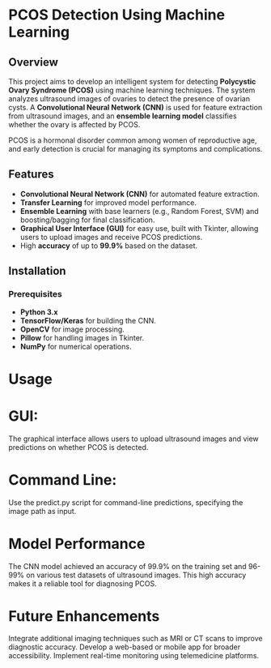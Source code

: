 # PCOS Detection Using Machine Learning

## Overview
This project aims to develop an intelligent system for detecting **Polycystic Ovary Syndrome (PCOS)** using machine learning techniques. The system analyzes ultrasound images of ovaries to detect the presence of ovarian cysts. A **Convolutional Neural Network (CNN)** is used for feature extraction from ultrasound images, and an **ensemble learning model** classifies whether the ovary is affected by PCOS.

PCOS is a hormonal disorder common among women of reproductive age, and early detection is crucial for managing its symptoms and complications.

## Features
- **Convolutional Neural Network (CNN)** for automated feature extraction.
- **Transfer Learning** for improved model performance.
- **Ensemble Learning** with base learners (e.g., Random Forest, SVM) and boosting/bagging for final classification.
- **Graphical User Interface (GUI)** for easy use, built with Tkinter, allowing users to upload images and receive PCOS predictions.
- High **accuracy** of up to **99.9%** based on the dataset.


## Installation

### Prerequisites
- **Python 3.x**
- **TensorFlow/Keras** for building the CNN.
- **OpenCV** for image processing.
- **Pillow** for handling images in Tkinter.
- **NumPy** for numerical operations.


# Usage
# GUI: 
The graphical interface allows users to upload ultrasound images and view predictions on whether PCOS is detected.
# Command Line:
Use the predict.py script for command-line predictions, specifying the image path as input.
# Model Performance
The CNN model achieved an accuracy of 99.9% on the training set and 96-99% on various test datasets of ultrasound images. This high accuracy makes it a reliable tool for diagnosing PCOS.

# Future Enhancements
Integrate additional imaging techniques such as MRI or CT scans to improve diagnostic accuracy.
Develop a web-based or mobile app for broader accessibility.
Implement real-time monitoring using telemedicine platforms.
